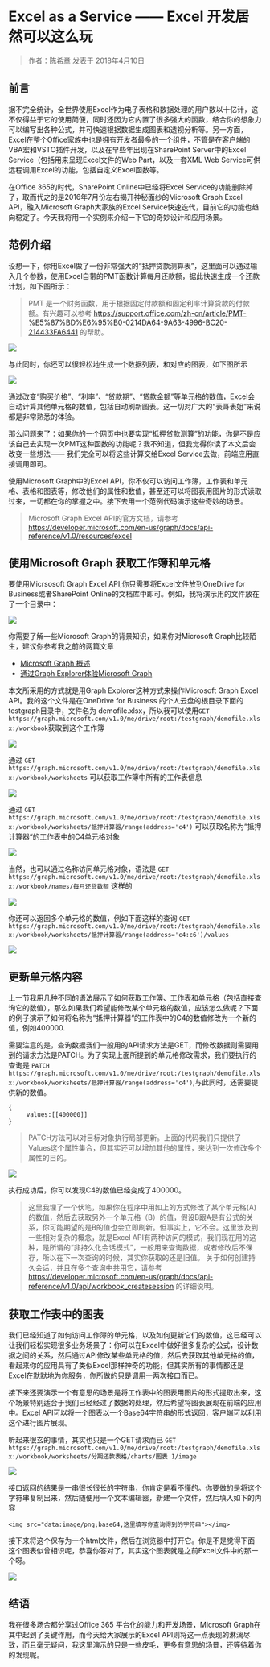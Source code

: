 # Excel as a Service —— Excel 开发居然可以这么玩
> 作者：陈希章 发表于 2018年4月10日

## 前言

据不完全统计，全世界使用Excel作为电子表格和数据处理的用户数以十亿计，这不仅得益于它的使用简便，同时还因为它内置了很多强大的函数，结合你的想象力可以编写出各种公式，并可快速根据数据生成图表和透视分析等。另一方面，Excel在整个Office家族中也是拥有开发者最多的一个组件，不管是在客户端的VBA宏和VSTO插件开发，以及在早些年出现在SharePoint Server中的Excel Service（包括用来呈现Excel文件的Web Part，以及一套XML Web Service可供远程调用Excel的功能，包括自定义Excel函数等。

在Office 365的时代，SharePoint Online中已经将Excel Service的功能删除掉了，取而代之的是2016年7月份左右揭开神秘面纱的Microsoft Graph Excel API，融入Microsoft Graph大家族的Excel Service快速迭代，目前它的功能也趋向稳定了。今天我将用一个实例来介绍一下它的奇妙设计和应用场景。

## 范例介绍

设想一下，你用Excel做了一份非常强大的“抵押贷款测算表”，这里面可以通过输入几个参数，使用Excel自带的PMT函数计算每月还款额，据此快速生成一个还款计划，如下图所示：

> PMT 是一个财务函数，用于根据固定付款额和固定利率计算贷款的付款额。有兴趣可以参考 https://support.office.com/zh-cn/article/PMT-%E5%87%BD%E6%95%B0-0214DA64-9A63-4996-BC20-214433FA6441 的帮助。

![](images/2018-04-10-21-48-48.png)

与此同时，你还可以很轻松地生成一个数据列表，和对应的图表，如下图所示

![](images/2018-04-10-21-49-25.png)

通过改变“购买价格”、“利率”、“贷款期”、“贷款金额”等单元格的数值，Excel会自动计算其他单元格的数值，包括自动刷新图表。这一切对广大的“表哥表姐”来说都是非常熟悉的体验。

那么问题来了：如果你的一个网页中也要实现“抵押贷款测算”的功能，你是不是应该自己去实现一次PMT这种函数的功能呢？我不知道，但我觉得你读了本文后会改变一些想法—— 我们完全可以将这些计算交给Excel Service去做，前端应用直接调用即可。

使用Microsoft Graph中的Excel API，你不仅可以访问工作簿，工作表和单元格、表格和图表等，修改他们的属性和数值，甚至还可以将图表用图片的形式读取过来，一切都在你的掌握之中。接下去用一个范例代码演示这些奇妙的场景。

> Microsoft Graph Excel API的官方文档，请参考 <https://developer.microsoft.com/en-us/graph/docs/api-reference/v1.0/resources/excel>

## 使用Microsoft Graph 获取工作簿和单元格

要使用Micrsosoft Graph Excel API,你只需要将Excel文件放到OneDrive for Business或者SharePoint Online的文档库中即可。例如，我将演示用的文件放在了一个目录中：

![](images/2018-04-10-21-58-45.png)

你需要了解一些Microsoft Graph的背景知识，如果你对Microsoft Graph比较陌生，建议你参考我之前的两篇文章

- [Microsoft Graph 概述](/docs/microsoftgraphoverview.md)
- [通过Graph Explorer体验Microsoft Graph](/docs/graphexplorer.md)

本文所采用的方式就是用Graph Explorer这种方式来操作Microsoft Graph Excel API。我的这个文件是在OneDrive for Business 的个人云盘的根目录下面的testgraph目录中，文件名为 demofile.xlsx，所以我可以使用`GET https://graph.microsoft.com/v1.0/me/drive/root:/testgraph/demofile.xlsx:/workbook`获取到这个工作簿

![](images/2018-04-10-22-03-30.png)

通过 `GET https://graph.microsoft.com/v1.0/me/drive/root:/testgraph/demofile.xlsx:/workbook/worksheets` 可以获取工作簿中所有的工作表信息

![](images/2018-04-10-22-04-12.png)

通过 `GET https://graph.microsoft.com/v1.0/me/drive/root:/testgraph/demofile.xlsx:/workbook/worksheets/抵押计算器/range(address='c4')` 可以获取名称为“抵押计算器“的工作表中的C4单元格对象

![](images/2018-04-10-22-05-14.png)

当然，也可以通过名称访问单元格对象，语法是 `GET https://graph.microsoft.com/v1.0/me/drive/root:/testgraph/demofile.xlsx:/workbook/names/每月还贷数额` 这样的

![](images/2018-04-10-22-07-58.png)

你还可以返回多个单元格的数值，例如下面这样的查询 `GET https://graph.microsoft.com/v1.0/me/drive/root:/testgraph/demofile.xlsx:/workbook/worksheets/抵押计算器/range(address='c4:c6')/values`

![](images/2018-04-10-22-10-13.png)

## 更新单元格内容

上一节我用几种不同的语法展示了如何获取工作簿、工作表和单元格（包括直接查询它的数值），那么如果我们希望能修改某个单元格的数值，应该怎么做呢？下面的例子演示了如何将名称为“抵押计算器“的工作表中的C4的数值修改为一个新的值，例如400000.

需要注意的是，查询数据我们一般用的API请求方法是GET，而修改数据则需要用到的请求方法是PATCH。为了实现上面所提到的单元格修改需求，我们要执行的查询是 `PATCH https://graph.microsoft.com/v1.0/me/drive/root:/testgraph/demofile.xlsx:/workbook/worksheets/抵押计算器/range(address='c4')`,与此同时，还需要提供新的数值。

```
{
     values:[[400000]]
}

```
> PATCH方法可以对目标对象执行局部更新。上面的代码我们只提供了Values这个属性集合，但其实还可以增加其他的属性，来达到一次修改多个属性的目的。

![](images/2018-04-10-22-18-05.png)

执行成功后，你可以发现C4的数值已经变成了400000。

> 这里我埋了一个伏笔，如果你在程序中用如上的方式修改了某个单元格(A)的数值，然后去获取另外一个单元格（B）的值，假设B跟A是有公式的关系，你可能期望的是B的值也会立即刷新。但事实上，它不会。这里涉及到一些相对复杂的概念，就是Excel API有两种访问的模式，我们现在用的这种，是所谓的“非持久化会话模式”，一般用来查询数据，或者修改后不保存，所以在下一次查询的时候，其实你获取的还是旧值。 关于如何创建持久会话，并且在多个查询中共用它，请参考 <https://developer.microsoft.com/en-us/graph/docs/api-reference/v1.0/api/workbook_createsession> 的详细说明。

## 获取工作表中的图表

我们已经知道了如何访问工作簿的单元格，以及如何更新它们的数值，这已经可以让我们轻松实现很多业务场景了：你可以在Excel中做好很多复杂的公式，设计数据之间的关系，然后通过API修改某些单元格的值，然后去获取其他单元格的值，看起来你的应用具有了类似Excel那样神奇的功能，但其实所有的事情都还是Excel在默默地为你服务，你所做的只是调用一两次接口而已。

接下来还要演示一个有意思的场景是将工作表中的图表用图片的形式提取出来，这个场景特别适合于我们已经经过了数据的处理，然后希望将图表展现在前端的应用中。Excel API可以将一个图表以一个Base64字符串的形式返回，客户端可以利用这个进行图片展现。

听起来很玄的事情，其实也只是一个GET请求而已 `GET https://graph.microsoft.com/v1.0/me/drive/root:/testgraph/demofile.xlsx:/workbook/worksheets/分期还款表格/charts/图表 1/image`

![](images/2018-04-10-22-27-06.png)

接口返回的结果是一串很长很长的字符串，你肯定是看不懂的。你要做的是将这个字符串复制出来，然后随便用一个文本编辑器，新建一个文件，然后填入如下的内容

```
<img src="data:image/png;base64,这里填写你查询得到的字符串"></img>

```

接下来将这个保存为一个html文件，然后在浏览器中打开它。你是不是觉得下面这个图表似曾相识呢，恭喜你答对了，其实这个图表就是之前Excel文件中的那一个呀。

![](images/2018-04-10-22-30-05.png)

## 结语

我在很多场合都分享过Office 365 平台化的能力和开发场景，Microsoft Graph在其中起到了关键作用，而今天给大家展示的Excel API则将这一点表现的淋漓尽致，而且毫无疑问，我这里演示的只是一些皮毛，更多有意思的场景，还等待着你的发现呢。
